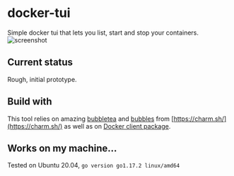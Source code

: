 # docker-tui
Simple docker tui that lets you list, start and stop your containers.
![screenshot](http://snakolek.ironsys.pl/img/snakolek/snakolek.png)
## Current status
Rough, initial prototype.
## Build with
This tool relies on amazing [bubbletea](https://github.com/charmbracelet/bubbletea) and [bubbles](https://github.com/charmbracelet/bubbles) from [https://charm.sh/](https://charm.sh/) as well as on [Docker client package](https://pkg.go.dev/github.com/docker/docker/client).

## Works on my machine...
Tested on Ubuntu 20.04, `go version go1.17.2 linux/amd64`
